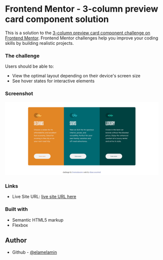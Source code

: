 # Frontend Mentor - 3-column preview card component solution
This is a solution to the [3-column preview card component challenge on Frontend Mentor](https://www.frontendmentor.io/challenges/3column-preview-card-component-pH92eAR2-). Frontend Mentor challenges help you improve your coding skills by building realistic projects. 

### The challenge
Users should be able to:
- View the optimal layout depending on their device's screen size
- See hover states for interactive elements

### Screenshot
![Screenshot 3 column preview card component](Screenshot.png)

### Links
- Live Site URL: [live site URL here](https://elamelamin.github.io/3-column/)

### Built with
- Semantic HTML5 markup
- Flexbox

## Author
- Github - [@elamelamin](https://github.com/elamelamin)
